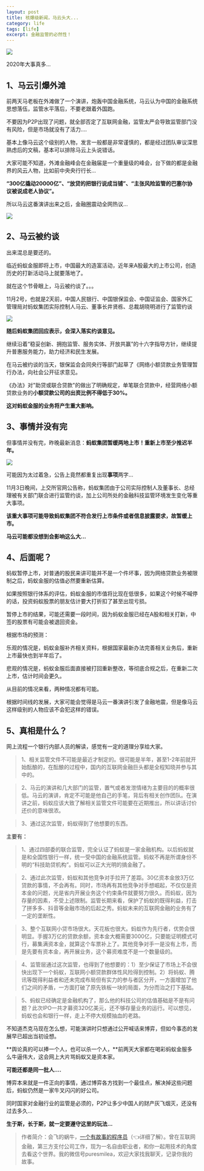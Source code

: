 ```yaml
---
layout: post
title: 核爆级新闻，马云头大...
category: life
tags: [life]
excerpt: 金融监管的必然性！
---
```


![](http://favorites.ren/assets/images/2020/it/mayun/mayun01.jpg) 

2020年大事真多...

## 1、马云引爆外滩

前两天马老板在外滩做了一个演讲，炮轰中国金融系统，马云认为中国的金融系统思想落伍，监管水平落后，不要老跟着外国跑。

不要因为P2P出现了问题，就全部否定了互联网金融，监管太严会导致监管部门没有风险，但是市场就没有了活力....

基本上像马云这个级别的人物，发言一般都是非常谨慎的，都是经过团队审议深思熟虑后的文稿，基本可以排除马云上头说错话。

大家可能不知道，外滩金融峰会在金融届是一个重量级的峰会，台下做的都是金融界的风云人物，比如前中央央行行长...

**“300亿撬动20000亿”、“放贷的把银行说成当铺”、“主张风险监管的巴塞尔协议被说成老人协议”。**

所以马云这番演讲出来之后，金融圈震动全网热议...

![](http://favorites.ren/assets/images/2020/it/mayun/mayun02.jpg) 

## 2、马云被约谈

出来混总是要还的。

临近蚂蚁金服即将上市，中国最大的造富活动，近年来A股最大的上市公司，创造历史的打新活动马上就要落地了。

就在这个节骨眼上，马云被约谈了。。。

11月2号，也就是2天前，中国人民银行、中国银保监会、中国证监会、国家外汇管理局对蚂蚁集团实际控制人马云、董事长井贤栋、总裁胡晓明进行了监管约谈

![](http://favorites.ren/assets/images/2020/it/mayun/mayun03.jpg) 

**随后蚂蚁集团回应表示，会深入落实约谈意见。**

继续沿着“稳妥创新、拥抱监管、服务实体、开放共赢”的十六字指导方针，继续提升普惠服务能力，助力经济和民生发展。

在马云被约谈的当天，银保监会会同央行等部门起草了《网络小额贷款业务管理暂行办法，向社会公开征求意见。

《办法》对"助贷或联合贷款"的做出了明确规定，单笔联合贷款中，经营网络小额贷款业务的**小额贷款公司的出资比例不得低于30%。**

**这对蚂蚁金服的业务将产生重大影响。**

## 3、事情并没有完

但事情并没有完，昨晚最新消息：**蚂蚁集团暂缓两地上市！重新上市至少推迟半年。**

![](http://favorites.ren/assets/images/2020/it/mayun/mayun04.jpg) 

可能因为太过着急，公告上竟然都重复出现**事项**两字...

11月3日晚间，上交所官网公告称，蚂蚁集团由于公司实际控制人及董事长、总经理被有关部门联合进行监管约谈，加上公司所处的金融科技监管环境发生变化等重大事项。

**该重大事项可能导致蚂蚁集团不符合发行上市条件或者信息披露要求，故暂缓上市。**

**马云可能都没想到会影响这么大...**

## 4、后面呢？

蚂蚁暂停上市，对普通的股民来讲可能并不是一个件坏事，因为网络贷款业务被限制之后，蚂蚁金服的估值必然要重新估算。

如果按照银行体系的评估，蚂蚁金服的市值将比现在低很多，如果这个时候不喊停的话，投资蚂蚁股票的朋友估计要大打折扣了甚至出现亏损。

暂停上市的结果，可能还需要一段时间，因为蚂蚁金服已经在A股和相关打新，中签的股票有可能会被退回资金。

根据市场的预测：

乐观的情况是，蚂蚁金服补齐相关资料，根据国家最新办法完善相关业务后，重新上市最快也到半年后了。

悲观的情况是，蚂蚁金服后面直接被打回重新整改，等彻底合规之后，在重新二次上市，估计时间会更久。

从目前的情况来看，两种情况都有可能。

根据时间线的发展，大家可能会觉得是马云一番演讲引发了金融地震，但是像马云这样级别的人物应该不会犯这样的错误。

## 5、真相是什么？

网上流程一个银行内部人员的解读，感觉有一定的道理分享给大家。

>1、相关监管文件不可能是最近才制定的。很可能是半年，甚至1-2年前就开始酝酿的，在酝酿的过程中，国内的互联网金融巨头都是全程知晓并参与其中的。

>2、马云的演讲和几大部门的监管，置气或者发泄情绪为主要目的的概率很低。马云的演讲，肯定不可能是他自己的手笔，背后有相关创作团队。在演讲之前，蚂蚁应该大致了解相关监管文件可能要在近期推出，所以讲话讨价还价的意味很浓。

>3、通过这次监管，蚂蚁得到了他想要的东西。

主要有：

>1、通过四部委的联合监管，完全认证了蚂蚁是一家金融机构。以后蚂蚁就是和全国性银行一样，统一受中国的金融系统监管。蚂蚁不再是所谓身份不明的“科技助贷机构”。蚂蚁可以正大光明的搞金融了。

>2、通过此次监管，蚂蚁和其他竞争对手拉开了差距。30亿资本金放3万亿贷款的事情，不会再有。同时，市场再有其他竞争对手想崛起，不仅仅是资本金的问题，光是省内开展业务这个约束条件就要努力很久。而蚂蚁，因为存量的因素，不受上述限制。监管长期来看，保护了蚂蚁的既得利益，打击了拼多多、抖音等金融市场的后起之秀。蚂蚁未来的互联网金融的业务有了一定的垄断性。

>3、整个互联网小贷市场很大。天花板也很大。蚂蚁作为先行者，优势会很明显。手握3万亿的贷款余额，资本金大概需要3000亿，只要能证明模式可行，募集满资本金，就算这个车票补上了。其他竞争对手一是没有上市，而是先要有资本金，再开展业务，这个募资难度不是一个数量级的。

>4、监管层通过这次监管，也得到了他想要的：1）至少保证了市场上不会很快出现下一个蚂蚁，互联网小额贷款群体性风险得到控制。2）将蚂蚁、腾讯等既得利益者和还未完成布局但有实力的参与者区分开，一方面增加了他们之间的矛盾，一方面打破了原先铁板一块的局面，为分而治之打下基础。

>5、蚂蚁已经确定是金融机构了，那么他的科技公司的估值基础是不是有问题？此次IPO一共才募资320亿美元，还不够存量业务的运行。可以想见，蚂蚁也会和银行一样，走上不停大规模抽血的老路。

不知道杰克马现在怎么想，可能演讲时只想通过公开喊话来博弈，但如今事态的发展早已超出当初设想。

**舆论真的可以捧一个人，也可以杀一个人，**前两天大家都在喝彩蚂蚁金服多么牛逼伟大，这会网上大片骂蚂蚁又是资本家。

**可能还都是同一批人....**

博弈本来就是一件正向的事情，通过博弈各方找到一个最佳点，解决掉这些问题后，蚂蚁仍然是一家牛叉闪闪的好公司。

同时国家对金融行业的监管是必须的，P2P让多少中国人的财产灰飞烟灭，还没有过去多久...

**生于斯，长于斯，就一定要遵守这里的玩法...**

>作者简介：会飞的蜗牛，[一个有故事的程序员](https://mp.weixin.qq.com/s/bPk_-DcGF_7lTDoR1pKqVg)（👈详细了解）。曾在互联网金融，第三方支付公司工作，现为一名自由职业者，和你一起用技术的角度去看这个世界。我的微信号puresmilea，欢迎大家找我聊天，记录你我的故事。